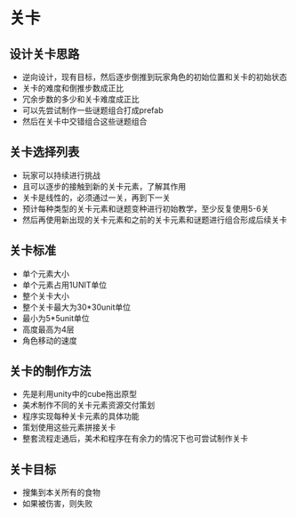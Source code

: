 关卡
====

设计关卡思路
------------

-	逆向设计，现有目标，然后逐步倒推到玩家角色的初始位置和关卡的初始状态
-	关卡的难度和倒推步数成正比
-	冗余步数的多少和关卡难度成正比
-	可以先尝试制作一些谜题组合打成prefab
-	然后在关卡中交错组合这些谜题组合

关卡选择列表
------------

-	玩家可以持续进行挑战
-	且可以逐步的接触到新的关卡元素，了解其作用
-	关卡是线性的，必须通过一关，再到下一关
-	预计每种类型的关卡元素和谜题变种进行初始教学，至少反复使用5-6关
-	然后再使用新出现的关卡元素和之前的关卡元素和谜题进行组合形成后续关卡

关卡标准
--------

-	单个元素大小
-	单个元素占用1UNIT单位
-	整个关卡大小
-	整个关卡最大为30*30unit单位
-	最小为5*5unit单位
-	高度最高为4层
-	角色移动的速度

关卡的制作方法
--------------

-	先是利用unity中的cube拖出原型
-	美术制作不同的关卡元素资源交付策划
-	程序实现每种关卡元素的具体功能
-	策划使用这些元素拼接关卡
-	整套流程走通后，美术和程序在有余力的情况下也可尝试制作关卡

关卡目标
--------

-	搜集到本关所有的食物
-	如果被伤害，则失败

